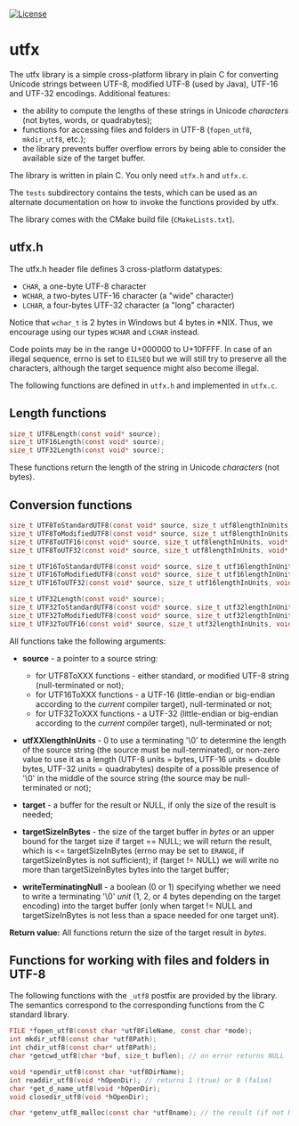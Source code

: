 [![License](https://img.shields.io/badge/license-MIT-green)](./LICENSE)

# utfx

The utfx library is a simple cross-platform library in plain C for converting Unicode strings between UTF-8, modified UTF-8 (used by Java), UTF-16 and UTF-32 encodings. Additional features:

* the ability to compute the lengths of these strings in Unicode *characters* (not bytes, words, or quadrabytes);
* functions for accessing files and folders in UTF-8 (`fopen_utf8`, `mkdir_utf8`, etc.);
* the library prevents buffer overflow errors by being able to consider the available size of the target buffer.

The library is written in plain C. You only need `utfx.h` and `utfx.c`.

The `tests` subdirectory contains the tests, which can be used as an alternate documentation on how to invoke the functions provided by utfx.

The library comes with the CMake build file (`CMakeLists.txt`).

## utfx.h

The utfx.h header file defines 3 cross-platform datatypes:

* `CHAR`, a one-byte UTF-8 character
* `WCHAR`, a two-bytes UTF-16 character (a "wide" character)
* `LCHAR`, a four-bytes UTF-32 character (a "long" character)

Notice that `wchar_t` is 2 bytes in Windows but 4 bytes in *NIX. Thus, we encourage using our types `WCHAR` and `LCHAR` instead.

Code points may be in the range U+000000 to U+10FFFF. In case of an illegal sequence, errno is set to `EILSEQ` but we will still try to preserve all the characters, although the target sequence might also become illegal.

The following functions are defined in `utfx.h` and implemented in `utfx.c`.

## Length functions

```c
size_t UTF8Length(const void* source);
size_t UTF16Length(const void* source);
size_t UTF32Length(const void* source);
```

These functions return the length of the string in Unicode *characters* (not bytes).

## Conversion functions

```c
size_t UTF8ToStandardUTF8(const void* source, size_t utf8lengthInUnits, void* target, size_t targetSizeInBytes, int writeTerminatingNull);
size_t UTF8ToModifiedUTF8(const void* source, size_t utf8lengthInUnits, void* target, size_t targetSizeInBytes, int writeTerminatingNull);
size_t UTF8ToUTF16(const void* source, size_t utf8lengthInUnits, void* target, size_t targetSizeInBytes, int writeTerminatingNull);
size_t UTF8ToUTF32(const void* source, size_t utf8lengthInUnits, void* target, size_t targetSizeInBytes, int writeTerminatingNull);

size_t UTF16ToStandardUTF8(const void* source, size_t utf16lengthInUnits, void* target, size_t targetSizeInBytes, int writeTerminatingNull);
size_t UTF16ToModifiedUTF8(const void* source, size_t utf16lengthInUnits, void* target, size_t targetSizeInBytes, int writeTerminatingNull);
size_t UTF16ToUTF32(const void* source, size_t utf16lengthInUnits, void* target, size_t targetSizeInBytes, int writeTerminatingNull);

size_t UTF32Length(const void* source);
size_t UTF32ToStandardUTF8(const void* source, size_t utf32lengthInUnits, void* target, size_t targetSizeInBytes, int writeTerminatingNull);
size_t UTF32ToModifiedUTF8(const void* source, size_t utf32lengthInUnits, void* target, size_t targetSizeInBytes, int writeTerminatingNull);
size_t UTF32ToUTF16(const void* source, size_t utf32lengthInUnits, void* target, size_t targetSizeInBytes, int writeTerminatingNull);
```

All functions take the following arguments:

* **source** - a pointer to a source string:
  * for UTF8ToXXX functions - either standard, or modified UTF-8 string (null-terminated or not);
  * for UTF16ToXXX functions - a UTF-16 (little-endian or big-endian according to the *current* compiler target), null-terminated or not;
  * for UTF32ToXXX functions - a UTF-32 (little-endian or big-endian according to the *current* compiler target), null-terminated or not;
  
* **utfXXlengthInUnits** - 0 to use a terminating '\0' to determine the length of the source string (the source must be null-terminated), or non-zero value to use it as a length (UTF-8 units = bytes, UTF-16 units = double bytes, UTF-32 units = quadrabytes) despite of a possible presence of '\0' in the middle of the source string (the source may be null-terminated or not);
  
* **target** - a buffer for the result or NULL, if only the size of the result is needed;
  
* **targetSizeInBytes** - the size of the target buffer in *bytes* or an upper bound for the target size if target == NULL; we will return the result, which is <= targetSizeInBytes  (errno may be set to `ERANGE`, if targetSizeInBytes is not sufficient); if (target != NULL) we will write no more than targetSizeInBytes bytes into the target buffer;
  
* **writeTerminatingNull** - a boolean (0 or 1) specifying whether we need to write a terminating '\0' *unit* (1, 2, or 4 bytes depending on the target encoding) into the target buffer (only when target != NULL and targetSizeInBytes is not less than a space needed for one target unit).



**Return value:** All functions return the size of the target result in *bytes*.

## Functions for working with files and folders in UTF-8

The following functions with the `_utf8` postfix are provided by the library. The semantics correspond to the corresponding functions from the C standard library.

```c
FILE *fopen_utf8(const char *utf8FileName, const char *mode);
int mkdir_utf8(const char *utf8Path);
int chdir_utf8(const char* utf8Path);
char *getcwd_utf8(char *buf, size_t buflen); // on error returns NULL

void *opendir_utf8(const char *utf8DirName);
int readdir_utf8(void *hOpenDir); // returns 1 (true) or 0 (false)
char *get_d_name_utf8(void *hOpenDir);
void closedir_utf8(void *hOpenDir);

char *getenv_utf8_malloc(const char *utf8name); // the result (if not NULL) must be freed by free()
```

